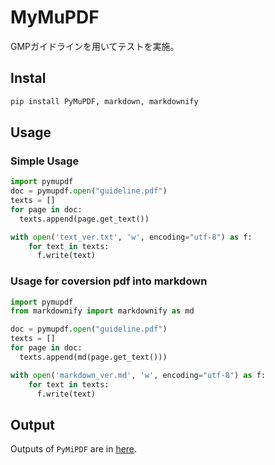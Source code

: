 
# MyMuPDF
GMPガイドラインを用いてテストを実施。
## Instal
```sh
pip install PyMuPDF, markdown, markdownify
```
## Usage
### Simple Usage
```python
import pymupdf
doc = pymupdf.open("guideline.pdf")
texts = []
for page in doc:
  texts.append(page.get_text())

with open('text_ver.txt', 'w', encoding="utf-8") as f:
    for text in texts:
      f.write(text)
```
### Usage for coversion pdf into markdown
```python
import pymupdf
from markdownify import markdownify as md

doc = pymupdf.open("guideline.pdf")
texts = []
for page in doc:
  texts.append(md(page.get_text()))

with open('markdown_ver.md', 'w', encoding="utf-8") as f:
    for text in texts:
      f.write(text)
```
## Output
Outputs of `PyMiPDF` are in [here](./ouput).